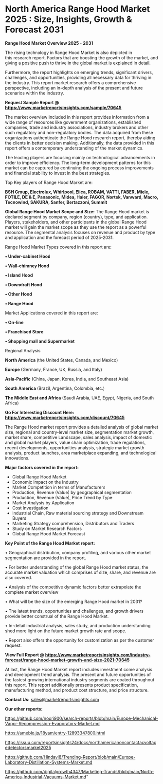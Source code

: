 # North America Range Hood Market 2025 : Size, Insights, Growth & Forecast 2031

<Strong> Range Hood Market Overview 2025 - 2031</strong>

The rising technology in Range Hood Market is also depicted in this research report. Factors that are boosting the growth of the market, and giving a positive push to thrive in the global market is explained in detail.

Furthermore, the report highlights on emerging trends, significant drivers, challenges, and opportunities, providing all necessary data for thriving in the industry. This report market research offers a comprehensive perspective, including an in-depth analysis of the present and future scenarios within the industry.

<strong>Request Sample Report @ <a href=https://www.marketreportsinsights.com/sample/70645>https://www.marketreportsinsights.com/sample/70645</a></strong>

The market overview included in this report provides information from a wide range of resources like government organizations, established companies, trade and industry associations, industry brokers and other such regulatory and non-regulatory bodies. The data acquired from these organizations authenticate the Range Hood research report, thereby aiding the clients in better decision making. Additionally, the data provided in this report offers a contemporary understanding of the market dynamics.

The leading players are focusing mainly on technological advancements in order to improve efficiency. The long-term development patterns for this market can be captured by continuing the ongoing process improvements and financial stability to invest in the best strategies.

Top Key players of Range Hood Market are:

<strong>BSH Group, Electrolux, Whirlpool, Elica, ROBAM, VATTI, FABER, Miele, FOTILE, DE & E, Panasonic, Midea, Haier, FAGOR, Nortek, Vanward, Macro, Tecnowind, SAKURA, Sanfer, Bertazzoni, Summit</strong>

<strong><b>Global Range Hood Market Scope and Size:</b></strong>
The Range Hood market is declared segment by company, region (country), type, and application. Players, stakeholders, and other participants in the global Range Hood market will gain the market scope as they use the report as a powerful resource. The segmental analysis focuses on revenue and product by type and application and the forecast period of 2025-2031.

Range Hood Market Types covered in this report are:

<strong>• Under-cabinet Hood

• Wall-chimney Hood

• Island Hood

• Downdraft Hood

• Other Hood

• Range Hood</strong>

Market Applications covered in this report are:

<strong>• On-line

• Franchised Store

• Shopping mall and Supermarket</strong> 

Regional Analysis

<strong>North America</strong> (the United States, Canada, and Mexico)

<strong>Europe</strong> (Germany, France, UK, Russia, and Italy)

<strong>Asia-Pacific</strong> (China, Japan, Korea, India, and Southeast Asia)

<strong>South America</strong> (Brazil, Argentina, Colombia, etc.)

<strong>The Middle East and Africa</strong> (Saudi Arabia, UAE, Egypt, Nigeria, and South Africa)

<strong>Go For Interesting Discount Here: <a href=https://www.marketreportsinsights.com/discount/70645>https://www.marketreportsinsights.com/discount/70645</a></strong>

The Range Hood market report provides a detailed analysis of global market size, regional and country-level market size, segmentation market growth, market share, competitive Landscape, sales analysis, impact of domestic and global market players, value chain optimization, trade regulations, recent developments, opportunities analysis, strategic market growth analysis, product launches, area marketplace expanding, and technological innovations.

<strong><b>Major factors covered in the report:</b></strong>
<ul>
  <li>Global Range Hood Market </li>
  <li>Economic Impact on the Industry</li>
  <li>Market Competition in terms of Manufacturers</li>
  <li>Production, Revenue (Value) by geographical segmentation</li>
  <li>Production, Revenue (Value), Price Trend by Type</li>
  <li>Market Analysis by Application</li>
  <li>Cost Investigation</li>
  <li>Industrial Chain, Raw material sourcing strategy and Downstream Buyers</li>
  <li>Marketing Strategy comprehension, Distributors and Traders</li>
  <li>Study on Market Research Factors</li>
  <li>Global Range Hood Market Forecast</li>
</ul>

<strong><b>Key Point of the Range Hood Market report:</b></strong>

• Geographical distribution, company profiling, and various other market segmentation are provided in the report.

• For better understanding of the global Range Hood market status, the accurate market valuation which comprises of size, share, and revenue are also covered.

• Analysis of the competitive dynamic factors better extrapolate the complete market overview

• What will be the size of the emerging Range Hood market in 2031?

• The latest trends, opportunities and challenges, and growth drivers provide better construal of the Range Hood Market.

• In-detail industrial analysis, sales study, and production understanding shed more light on the future market growth rate and scope.

• Report also offers the opportunity for customization as per the customer request.

<strong><b>View Full Report @ <a href=https://www.marketreportsinsights.com/industry-forecast/range-hood-market-growth-and-size-2021-70645>https://www.marketreportsinsights.com/industry-forecast/range-hood-market-growth-and-size-2021-70645</a></b></strong>


At last, the Range Hood Market report includes investment come analysis and development trend analysis. The present and future opportunities of the fastest growing international industry segments are coated throughout this report. This report additionally presents product specification, manufacturing method, and product cost structure, and price structure.

<strong>Contact Us:</strong>
sales@marketreportsinsights.com

<strong>Our other reports:</strong>

<a href=https://github.com/noori900/search-reports/blob/main/Europe-Mechanical-Vapor-Recompression-Evaporators-Market.md>https://github.com/noori900/search-reports/blob/main/Europe-Mechanical-Vapor-Recompression-Evaporators-Market.md</a>

<a href=https://ameblo.jp/18yam/entry-12893347800.html>https://ameblo.jp/18yam/entry-12893347800.html</a>

<a href=https://issuu.com/reportsinsights24/docs/northamericanoncontactacvoltagedetectorsmarket2025>https://issuu.com/reportsinsights24/docs/northamericanoncontactacvoltagedetectorsmarket2025</a>

<a href=https://github.com/Hindavi8/Trending-Report/blob/main/Europe-Laboratory-Distillation-Systems-Market.md>https://github.com/Hindavi8/Trending-Report/blob/main/Europe-Laboratory-Distillation-Systems-Market.md</a>

<a href=https://github.com/digitalgrowth4347/Marketing-Trands/blob/main/North-America-Industrial-Vacuums-Market.md>https://github.com/digitalgrowth4347/Marketing-Trands/blob/main/North-America-Industrial-Vacuums-Market.md</a>"
